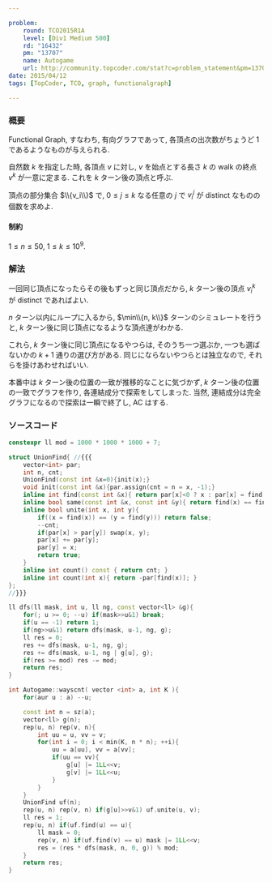 ```yaml
---

problem:
    round: TCO2015R1A
    level: [Div1 Medium 500]
    rd: "16432"
    pm: "13707"
    name: Autogame
    url: http://community.topcoder.com/stat?c=problem_statement&pm=13707&rd=16432
date: 2015/04/12
tags: [TopCoder, TCO, graph, functionalgraph]

---
```


### 概要

Functional Graph, すなわち, 有向グラフであって, 各頂点の出次数がちょうど $1$ であるようなものが与えられる.

自然数 $k$ を指定した時, 各頂点 $v$ に対し, $v$ を始点とする長さ $k$ の walk の終点 $v^k$ が一意に定まる.
これを $k$ ターン後の頂点と呼ぶ.

頂点の部分集合 $\\{v_i\\}$ で, $0 \le j \le k$ なる任意の $j$ で $v_i^j$ が distinct なものの個数を求めよ.

#### 制約

$1 \le n \le 50,\ 1 \le k \le 10^9$.

### 解法

一回同じ頂点になったらその後もずっと同じ頂点だから, $k$ ターン後の頂点 $v_i^k$ が distinct であればよい.

$n$ ターン以内にループに入るから, $\min\\{n, k\\}$ ターンのシミュレートを行うと, $k$ ターン後に同じ頂点になるような頂点達がわかる.

これら, $k$ ターン後に同じ頂点になるやつらは, そのうち一つ選ぶか, 一つも選ばないかの $k+1$ 通りの選び方がある.
同じにならないやつらとは独立なので, それらを掛けあわせればいい.

本番中は $k$ ターン後の位置の一致が推移的なことに気づかず, $k$ ターン後の位置の一致でグラフを作り, 各連結成分で探索をしてしまった.
当然, 連結成分は完全グラフになるので探索は一瞬で終了し, AC はする.

### ソースコード

~~~ cpp
constexpr ll mod = 1000 * 1000 * 1000 + 7;

struct UnionFind{ //{{{
    vector<int> par;
    int n, cnt;
    UnionFind(const int &x=0){init(x);}
    void init(const int &x){par.assign(cnt = n = x, -1);}
    inline int find(const int &x){ return par[x]<0 ? x : par[x] = find(par[x]); }
    inline bool same(const int &x, const int &y){ return find(x) == find(y); }
    inline bool unite(int x, int y){
        if((x = find(x)) == (y = find(y))) return false;
        --cnt;
        if(par[x] > par[y]) swap(x, y);
        par[x] += par[y];
        par[y] = x;
        return true;
    }
    inline int count() const { return cnt; }
    inline int count(int x){ return -par[find(x)]; }
};
//}}}

ll dfs(ll mask, int u, ll ng, const vector<ll> &g){
    for(; u >= 0; --u) if(mask>>u&1) break;
    if(u == -1) return 1;
    if(ng>>u&1) return dfs(mask, u-1, ng, g);
    ll res = 0;
    res += dfs(mask, u-1, ng, g);
    res += dfs(mask, u-1, ng | g[u], g);
    if(res >= mod) res -= mod;
    return res;
}

int Autogame::wayscnt( vector <int> a, int K ){
    for(aur u : a) --u;

    const int n = sz(a);
    vector<ll> g(n);
    rep(u, n) rep(v, n){
        int uu = u, vv = v;
        for(int i = 0; i < min(K, n * n); ++i){
            uu = a[uu], vv = a[vv];
            if(uu == vv){
                g[u] |= 1LL<<v;
                g[v] |= 1LL<<u;
            }
        }
    }
    UnionFind uf(n);
    rep(u, n) rep(v, n) if(g[u]>>v&1) uf.unite(u, v);
    ll res = 1;
    rep(u, n) if(uf.find(u) == u){
        ll mask = 0;
        rep(v, n) if(uf.find(v) == u) mask |= 1LL<<v;
        res = (res * dfs(mask, n, 0, g)) % mod;
    }
    return res;
}
~~~

